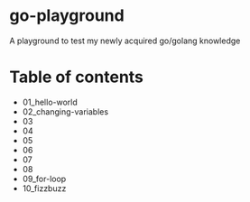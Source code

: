 # go-playground
A playground to test my newly acquired go/golang knowledge
# Table of contents
- 01_hello-world
- 02_changing-variables
- 03
- 04
- 05
- 06
- 07
- 08
- 09_for-loop
- 10_fizzbuzz
